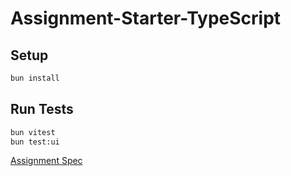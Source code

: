 # Assignment-Starter-TypeScript

## Setup

```bash
bun install
```

## Run Tests

```bash
bun vitest
bun test:ui
```

[Assignment Spec](https://education.codifyberkeley.org/docs/Assignments/typescript)
